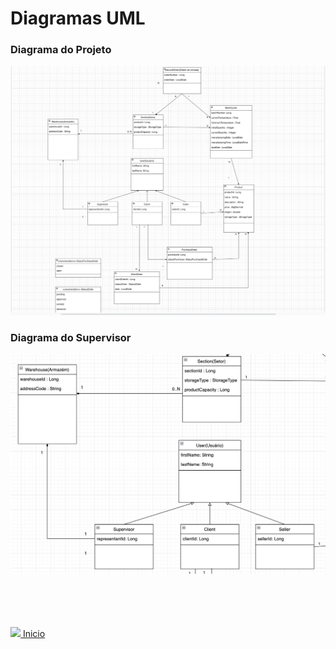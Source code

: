 # Diagramas UML


### Diagrama do Projeto <br>
![img.png](UML-IMG1.png)


### Diagrama do Supervisor <br>
![img_1.png](UML-IMG2.png)





<br><br><br><br>
<img src="https://img.icons8.com/ios/20/000000/login-rounded.png"/>[ Inicio](https://github.com/Vila-java/Projeto_Integrador/tree/feature/weslley-rocha-US06)